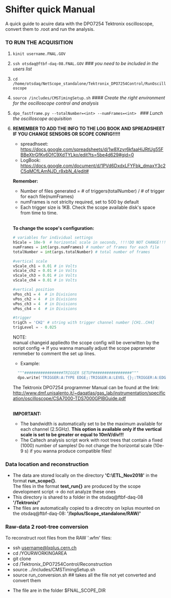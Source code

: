 # Shifter quick Manual
A quick guide to acuire data with the DPO7254 Tektronix oscilloscope, convert them to .root and run the analysis.

### TO RUN THE ACQUISITION

  1. `kinit username.FNAL.GOV`
  2. `ssh otsdaq@ftbf-daq-08.FNAL.GOV`  *### you need to be included in the users list*
  3. `cd /home/otsdaq/NetScope_standalone/Tektronix_DPO7254Control/RunOscilloscope` 
  4. `source /includes/CMSTimingSetup.sh`  *#### Create the right environment for the oscilloscope control and analysis*
  5. `dpo_fastframe.py --totalNumber=<int> --numFrames=<int>` &nbsp; *### Lunch the oscilloscope acquisition* <br />
  6. **REMEMBER TO ADD THE INFO TO THE LOG BOOK AND SPREADSHEET IF YOU CHANGE SENSORS OR SCOPE CONFIG!!!!!**
     * spreadhseet: https://docs.google.com/spreadsheets/d/1w8Xzyr6kfaaHiJRtUg55FBBeXtrGfKv6OfC9XdTYLko/edit?ts=5be4d629#gid=0
     * LogBook: https://docs.google.com/document/d/1PVd6DxdxLFYFbk_dmaxY3c2C5qMCfLAmNJD_r8xbN_4/edit#
      
      **Remember:** <br />
      * Number of files generated = # of triggers(totalNumber) / # of trigger for each file(numFrames)<br />
      * numFrames is not striclty required, set to 500 by default
      * Each trigger size is 1KB. Check the scope available disk's space from time to time. <br /><br />
      
      
      
      
      **To change the scope's configuration:** 
        ```python
      # variables for individual settings
      hScale = 10e-9  # horizontal scale in seconds, !!!!DO NOT CHANGE!!!! 
      numFrames = int(args.numFrames) # number of frames for each file
      totalNumber = int(args.totalNumber) # total number of frames

      #vertical scale
      vScale_ch1 = 0.01 # in Volts
      vScale_ch2 = 0.01 # in Volts
      vScale_ch3 = 0.01 # in Volts
      vScale_ch4 = 0.01 # in Volts

      #vertical position
      vPos_ch1 = 4  # in Divisions
      vPos_ch2 = 4  # in Divisions
      vPos_ch3 = 4  # in Divisions
      vPos_ch4 = 4  # in Divisions

      #trigger
      trigCh = 'CH2' # string with trigger channel number [CH1..CH4]
      trigLevel = - 0.025
        ```
        
        
        NOTE:<br />
        manual changeid appliedto the scope config will be overwitten by the script config -> If you wanna
        manually adjust the scope paprameter remmeber to comment the set up lines. <br />
        
        * Example:  
        ```python
          """#################TRIGGER SETUP#################"""
          dpo.write('TRIGGER:A:TYPE EDGE;:TRIGGER:A:LEVEL {};:TRIGGER:A:EDGE:SOURCE CH2'.format(trigLevel)) 
        ```
        The Tektronix DPO7254 programmer Manual can be found at the link:  http://www.dmf.unisalento.it/~daqatlas/gas_lab/instrumentation/specification/oscilloscope/CSA7000-TDS7000GPIBGuide.pdf <br /><br />
        
        **IMPORTANT:**<br />
       * The bandwidth is automatically set to be the maximum available for each channel (2.5GHz). **This option 
        is available only if the vertical scale is set to be greater or equal to 10mV/div!!!** <br /> 
       * The Caltech analysis script work with root trees that contain a fixed (1000) number of samples! Do not change the horizontal scale (10e-9 s) if you wanna produce compatible files! 
       
        
  ### Data location and reconstruction<br />
  - The data are stored locally on the directory  **'C:\ETL_Nov2018'** in the format **run_scope{}**.<br />
  The files in the format **test_run{}** are produced by the scope development script -> do not analyze these ones <br />
  - This directory is shared to a folder in the otsdaq@ftbf-daq-08   **'/Tektronix/'**<br />
  - The files are automatically copied to a direcotry on lxplus mounted on the otsdaq@ftbf-daq-08: **'/lxplus/Scope_standalone/RAW/'**
  
  
  ### Raw-data 2 root-tree conversion <br />
To reconstruct root files from the RAW '.wfm' files:
- ssh username@lxplus.cern.ch
- cd /YOURWORKINGAREA
- git clone 
- cd /Tektronix_DPO7254Control/Reconstruction
- source ../includes/CMSTimingSetup.sh
- source run_conversion.sh ## takes all the file not yet converted and convert them
* The file are in the folder $FNAL_SCOPE_DIR 

  

